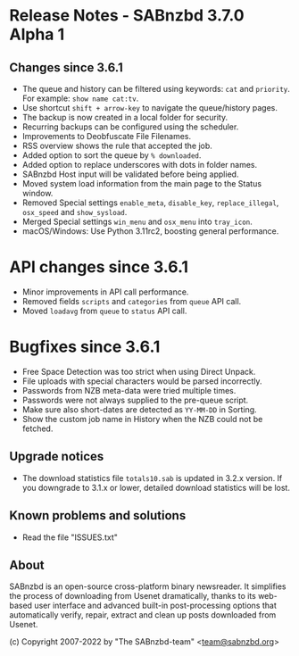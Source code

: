 Release Notes - SABnzbd 3.7.0 Alpha 1
=========================================================

## Changes since 3.6.1
- The queue and history can be filtered using keywords:
  `cat` and `priority`. For example: `show name cat:tv`.
- Use shortcut `shift + arrow-key` to navigate the queue/history pages.
- The backup is now created in a local folder for security.
- Recurring backups can be configured using the scheduler.
- Improvements to Deobfuscate File Filenames.
- RSS overview shows the rule that accepted the job.
- Added option to sort the queue by `% downloaded`.
- Added option to replace underscores with dots in folder names.
- SABnzbd Host input will be validated before being applied.
- Moved system load information from the main page to the Status window.
- Removed Special settings `enable_meta`, `disable_key`,
  `replace_illegal`, `osx_speed` and `show_sysload`.
- Merged Special settings `win_menu` and `osx_menu` into `tray_icon`.
- macOS/Windows: Use Python 3.11rc2, boosting general performance.

# API changes since 3.6.1
- Minor improvements in API call performance.
- Removed fields `scripts` and `categories` from `queue` API call.
- Moved `loadavg` from `queue` to `status` API call.

# Bugfixes since 3.6.1
- Free Space Detection was too strict when using Direct Unpack.
- File uploads with special characters would be parsed incorrectly.
- Passwords from NZB meta-data were tried multiple times.
- Passwords were not always supplied to the pre-queue script.
- Make sure also short-dates are detected as `YY-MM-DD` in Sorting.
- Show the custom job name in History when the NZB could not be fetched.

## Upgrade notices
- The download statistics file `totals10.sab` is updated in 3.2.x
  version. If you downgrade to 3.1.x or lower, detailed download
  statistics will be lost.

## Known problems and solutions
- Read the file "ISSUES.txt"

## About
  SABnzbd is an open-source cross-platform binary newsreader.
  It simplifies the process of downloading from Usenet dramatically, thanks
  to its web-based user interface and advanced built-in post-processing options
  that automatically verify, repair, extract and clean up posts downloaded
  from Usenet.

  (c) Copyright 2007-2022 by "The SABnzbd-team" \<team@sabnzbd.org\>
